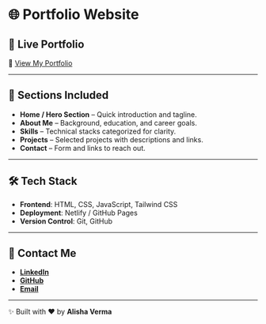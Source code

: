 # 🌐 Portfolio Website  

## 🚀 Live Portfolio  
🔗 [View My Portfolio](https://portfolio-alisha.netlify.app/)  

---

## 📂 Sections Included
- **Home / Hero Section** – Quick introduction and tagline.  
- **About Me** – Background, education, and career goals.  
- **Skills** – Technical stacks categorized for clarity.  
- **Projects** – Selected projects with descriptions and links.  
- **Contact** – Form and links to reach out.  

---

## 🛠️ Tech Stack  
- **Frontend**: HTML, CSS, JavaScript, Tailwind CSS  
- **Deployment**: Netlify / GitHub Pages  
- **Version Control**: Git, GitHub  

---

## 📧 Contact Me  
- [**LinkedIn**](https://www.linkedin.com/in/alisha-verma-48062827a/)  
- [**GitHub**](https://github.com/alishaverma353)  
- [**Email**](vermaalisha780@gmail.com)

---
✨ Built with ❤️ by **Alisha Verma**
